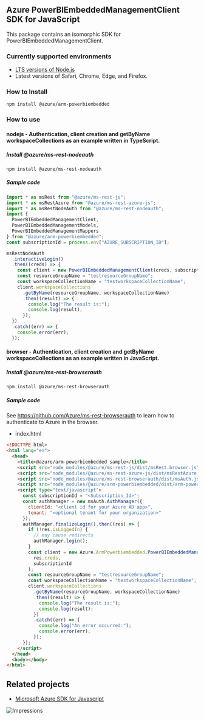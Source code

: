 ## Azure PowerBIEmbeddedManagementClient SDK for JavaScript

This package contains an isomorphic SDK for PowerBIEmbeddedManagementClient.

### Currently supported environments

- [LTS versions of Node.js](https://nodejs.org/about/releases/)
- Latest versions of Safari, Chrome, Edge, and Firefox.

### How to Install

```
npm install @azure/arm-powerbiembedded
```

### How to use

#### nodejs - Authentication, client creation and getByName workspaceCollections as an example written in TypeScript.

##### Install @azure/ms-rest-nodeauth

```
npm install @azure/ms-rest-nodeauth
```

##### Sample code

```ts
import * as msRest from "@azure/ms-rest-js";
import * as msRestAzure from "@azure/ms-rest-azure-js";
import * as msRestNodeAuth from "@azure/ms-rest-nodeauth";
import {
  PowerBIEmbeddedManagementClient,
  PowerBIEmbeddedManagementModels,
  PowerBIEmbeddedManagementMappers
} from "@azure/arm-powerbiembedded";
const subscriptionId = process.env["AZURE_SUBSCRIPTION_ID"];

msRestNodeAuth
  .interactiveLogin()
  .then((creds) => {
    const client = new PowerBIEmbeddedManagementClient(creds, subscriptionId);
    const resourceGroupName = "testresourceGroupName";
    const workspaceCollectionName = "testworkspaceCollectionName";
    client.workspaceCollections
      .getByName(resourceGroupName, workspaceCollectionName)
      .then((result) => {
        console.log("The result is:");
        console.log(result);
      });
  })
  .catch((err) => {
    console.error(err);
  });
```

#### browser - Authentication, client creation and getByName workspaceCollections as an example written in JavaScript.

##### Install @azure/ms-rest-browserauth

```
npm install @azure/ms-rest-browserauth
```

##### Sample code

See https://github.com/Azure/ms-rest-browserauth to learn how to authenticate to Azure in the browser.

- index.html

```html
<!DOCTYPE html>
<html lang="en">
  <head>
    <title>@azure/arm-powerbiembedded sample</title>
    <script src="node_modules/@azure/ms-rest-js/dist/msRest.browser.js"></script>
    <script src="node_modules/@azure/ms-rest-azure-js/dist/msRestAzure.js"></script>
    <script src="node_modules/@azure/ms-rest-browserauth/dist/msAuth.js"></script>
    <script src="node_modules/@azure/arm-powerbiembedded/dist/arm-powerbiembedded.js"></script>
    <script type="text/javascript">
      const subscriptionId = "<Subscription_Id>";
      const authManager = new msAuth.AuthManager({
        clientId: "<client id for your Azure AD app>",
        tenant: "<optional tenant for your organization>"
      });
      authManager.finalizeLogin().then((res) => {
        if (!res.isLoggedIn) {
          // may cause redirects
          authManager.login();
        }
        const client = new Azure.ArmPowerbiembedded.PowerBIEmbeddedManagementClient(
          res.creds,
          subscriptionId
        );
        const resourceGroupName = "testresourceGroupName";
        const workspaceCollectionName = "testworkspaceCollectionName";
        client.workspaceCollections
          .getByName(resourceGroupName, workspaceCollectionName)
          .then((result) => {
            console.log("The result is:");
            console.log(result);
          })
          .catch((err) => {
            console.log("An error occurred:");
            console.error(err);
          });
      });
    </script>
  </head>
  <body></body>
</html>
```

## Related projects

- [Microsoft Azure SDK for Javascript](https://github.com/Azure/azure-sdk-for-js)

![Impressions](https://azure-sdk-impressions.azurewebsites.net/api/impressions/azure-sdk-for-js%2Fsdk%2Fpowerbiembedded%2Farm-powerbiembedded%2FREADME.png)
